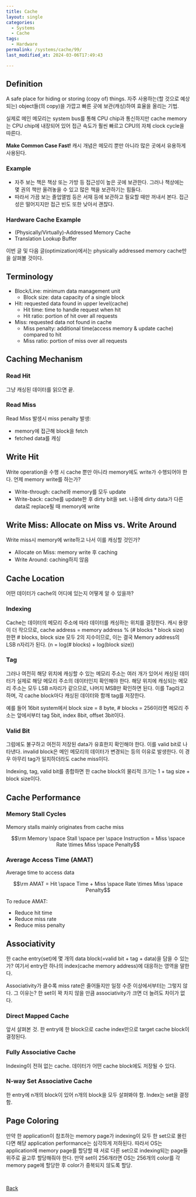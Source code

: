 ```yaml
---
title: Cache
layout: single
categories:
  - Systems
  - Cache
tags:
  - Hardware
permalink: /systems/cache/99/
last_modified_at: 2024-03-06T17:49:43

---
```


## Definition

A safe place for hiding or storing (copy of) things.
자주 사용하는(할 것으로 예상되는) object들(의 copy)을 가깝고 빠른 곳에 보관(캐싱)하여 효율을 올리는 기법.

실제로 메인 메모리는 system bus를 통해 CPU chip과 통신하지만 cache memory는 CPU chip에 내장되어 있어 접근 속도가 훨씬 빠르고 CPU의 자체 clock cycle을 따른다.

**Make Common Case Fast!** 캐시 개념은 메모리 뿐만 아니라 많은 곳에서 유용하게 사용된다.

### Example

* 자주 보는 책은 책상 또는 가방 등 접근성이 높은 곳에 보관한다.
그러나 책상에는 몇 권의 책만 올려놓을 수 있고 많은 책을 보관하기는 힘들다.
* 따라서 가끔 보는 졸업앨범 등은 서재 등에 보관하고 필요할 때만 꺼내서 본다.
접근성은 떨어지지만 접근 빈도 또한 낮아서 괜찮다.

### Hardware Cache Example

* (Physically/Virtually)-Addressed Memory Cache
* Translation Lookup Buffer

이번 글 및 다음 글(optimization)에서는 physically addressed memory cache만을 살펴볼 것이다.

## Terminology

* Block/Line: minimum data management unit
  * Block size: data capacity of a single block
* Hit: requested data found in upper level(cache)
  * Hit time: time to handle request when hit
  * Hit ratio: portion of hit over all requests
* Miss: requested data not found in cache
  * Miss penalty: additional time(access memory & update cache) compared to hit
  * Miss ratio: portion of miss over all requests

## Caching Mechanism

### Read Hit

그냥 캐싱된 데이터를 읽으면 끝.

### Read Miss

Read Miss 발생시 miss penalty 발생:

* memory에 접근해 block을 fetch
* fetched data를 캐싱

## Write Hit

Write operation을 수행 시 cache 뿐만 아니라 memory에도 write가 수행되어야 한다.
언제 memory write를 하는가?

* Write-through: cache와 memory를 모두 update
* Write-back: cache를 update한 후 dirty bit을 set.
나중에 dirty data가 다른 data로 replace될 때 memory에 write

## Write Miss: Allocate on Miss vs. Write Around

Write miss시 memory에 write하고 나서 이를 캐싱할 것인가?

* Allocate on Miss: memory write 후 caching
* Write Around: caching하지 않음

## Cache Location

어떤 데이터가 cache의 어디에 있는지 어떻게 알 수 있을까?

### Indexing

Cache는 데이터의 메모리 주소에 따라 데이터를 캐싱하는 위치를 결정한다.
캐시 용량이 더 작으므로, cache address = memory address % (# blocks * block size)
한편 # blocks, block size 모두 2의 지수이므로, 이는 결국 Memory address의 LSB n자리가 된다. (n = log(# blocks) + log(block size))

### Tag

그러나 여전히 해당 위치에 캐싱할 수 있는 메모리 주소는 여러 개가 있어서 캐싱된 데이터가 실제로 해당 메모리 주소의 데이터인지 확인해야 한다.
해당 위치에 캐싱되는 메모리 주소는 모두 LSB n자리가 같으므로, 나머지 MSB만 확인하면 된다.
이를 Tag라고 하며, 각 cache block마다 캐싱된 데이터와 함깨 tag를 저장한다.

예를 들어 16bit system에서 block size = 8 byte, # blocks = 256이라면 메모리 주소는 앞에서부터 tag 5bit, index 8bit, offset 3bit이다.

### Valid Bit

그럼에도 불구하고 여전히 저장된 data가 유효한지 확인해야 한다. 이를 valid bit로 나타낸다.
invalid block은 메인 메모리의 데이터가 변경되는 등의 이유로 발생한다.
이 경우 아무리 tag가 일치하더라도 cache miss이다.

Indexing, tag, valid bit를 종합하면 한 cache block의 물리적 크기는 1 + tag size + block size이다.

## Cache Performance

### Memory Stall Cycles

Memory stalls mainly originates from cache miss

$$\rm Memory \space Stall \space per \space Instruction = Miss \space Rate \times Miss \space Penalty$$

### Average Access Time (AMAT)

Average time to access data

$$\rm AMAT = Hit \space Time + Miss \space Rate \times Miss \space Penalty$$

To reduce AMAT:

* Reduce hit time
* Reduce miss rate
* Reduce miss penalty

## Associativity

한 cache entry(set)에 몇 개의 data block(=valid bit + tag + data)을 담을 수 있는가?
여기서 entry란 하나의 index(cache memory address)에 대응하는 영역을 말한다.

Associativity가 클수록 miss rate은 줄어들지만 일정 수준 이상에서부터는 그렇지 않다.
그 이유는? 한 set이 꽉 차지 않을 만큼 associativity가 크면 더 늘려도 차이가 없다.

### Direct Mapped Cache

앞서 살펴본 것. 한 entry에 한 block으로 cache index만으로 target cache block이 결정된다.

### Fully Associative Cache

Indexing이 전혀 없는 cache. 데이터가 어떤 cache block에도 저장될 수 있다.

### N-way Set Associative Cache

한 entry에 n개의 block이 있어 n개의 block을 모두 살펴봐야 함. Index는 set을 결정함.

## Page Coloring

만약 한 application이 참조하는 memory page가 indexing이 모두 한 set으로 몰린다면 해당 application performance는 심각하게 저하된다.
따라서 OS는 application에 memory page를 할당할 때 서로 다른 set으로 indexing되는 page들 위주로 골고루 할당해줘야 한다.
만약 set이 256개라면 OS는 256개의 color를 각 memory page에 할당한 후 color가 중복되지 않도록 할당.

<br>

[Back](/systems/cache/)